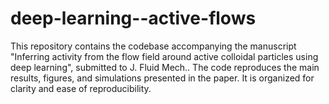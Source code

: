 # deep-learning--active-flows
This repository contains the codebase accompanying the manuscript "Inferring activity from the flow field around active colloidal particles using deep learning", submitted to J. Fluid Mech..  The code reproduces the main results, figures, and simulations presented in the paper. It is organized for clarity and ease of reproducibility.
